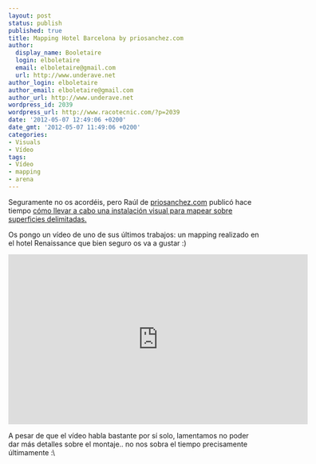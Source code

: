 ```yaml
---
layout: post
status: publish
published: true
title: Mapping Hotel Barcelona by priosanchez.com
author:
  display_name: Booletaire
  login: elboletaire
  email: elboletaire@gmail.com
  url: http://www.underave.net
author_login: elboletaire
author_email: elboletaire@gmail.com
author_url: http://www.underave.net
wordpress_id: 2039
wordpress_url: http://www.racotecnic.com/?p=2039
date: '2012-05-07 12:49:06 +0200'
date_gmt: '2012-05-07 11:49:06 +0200'
categories:
- Visuals
- Vídeo
tags:
- Vídeo
- mapping
- arena
---
```


Seguramente no os acordéis, pero Raúl de <a title="Ver la web" href="http://priosanchez.com" rel="external">priosanchez.com</a> publicó hace tiempo <a href="http://www.racotecnic.com/2009/04/instalacion-visual/" title="leer entrada" target="_blank">cómo llevar a cabo una instalación visual para mapear sobre superficies delimitadas.</a>

Os pongo un vídeo de uno de sus últimos trabajos: un mapping realizado en el hotel Renaissance que bien seguro os va a gustar :)

<iframe src="http://player.vimeo.com/video/41313549" width="600" height="340" frameborder="0" webkitAllowFullScreen mozallowfullscreen allowFullScreen></iframe>

A pesar de que el vídeo habla bastante por sí solo, lamentamos no poder dar más detalles sobre el montaje.. no nos sobra el tiempo precisamente últimamente :\
